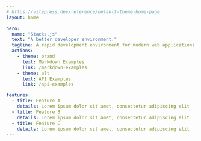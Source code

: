 ```yaml
---
# https://vitepress.dev/reference/default-theme-home-page
layout: home

hero:
  name: "Stacks.js"
  text: "A better developer environment."
  tagline: A rapid development environment for modern web applications & libraries.
  actions:
    - theme: brand
      text: Markdown Examples
      link: /markdown-examples
    - theme: alt
      text: API Examples
      link: /api-examples

features:
  - title: Feature A
    details: Lorem ipsum dolor sit amet, consectetur adipiscing elit
  - title: Feature B
    details: Lorem ipsum dolor sit amet, consectetur adipiscing elit
  - title: Feature C
    details: Lorem ipsum dolor sit amet, consectetur adipiscing elit
---
```

